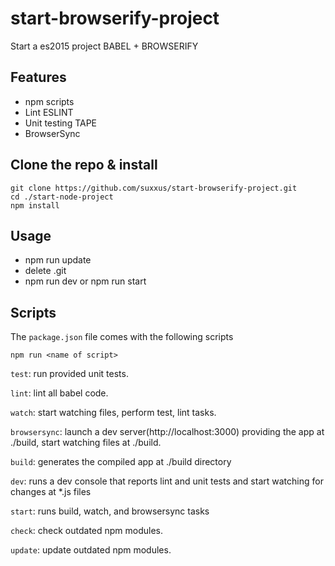 # start-browserify-project
Start a es2015 project BABEL + BROWSERIFY

## Features ###
* npm scripts
* Lint ESLINT
* Unit testing TAPE
* BrowserSync

## Clone the repo & install
```
git clone https://github.com/suxxus/start-browserify-project.git
cd ./start-node-project
npm install
```
## Usage
* npm run update
* delete .git
* npm run dev or npm run start

## Scripts

The `package.json` file comes with the following scripts

`npm run <name of script>`

`test`: run provided unit tests.

`lint`: lint all babel code.

`watch`: start watching files, perform test, lint tasks.

`browsersync`: launch a dev server(http://localhost:3000) providing the app at ./build, start watching files at ./build.

`build`: generates the compiled app at ./build directory

`dev`:  runs a dev console that reports lint and unit tests and start watching for changes at *.js files

`start`: runs build, watch, and browsersync tasks

`check`: check outdated npm modules.

`update`: update outdated npm modules.
